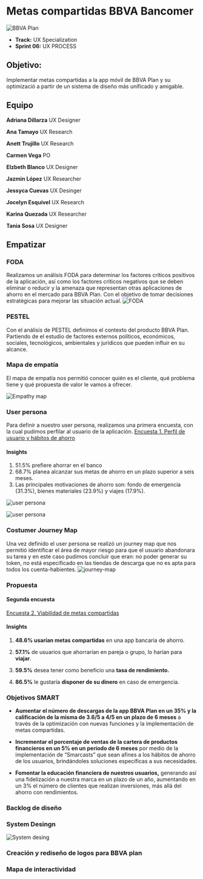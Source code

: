 # Metas compartidas BBVA Bancomer
![BBVA Plan](assets/images/BBVA-plan.jpg)

* **Track:** UX Specialization
* **Sprint 06:** UX PROCESS

## Objetivo:
 Implementar metas compartidas a la app móvil de BBVA Plan y su optimizació a partir de un sistema de diseño más unificado y amigable.

 ## Equipo
**Adriana Dillarza** UX Designer

**Ana Tamayo** UX Research

**Anett Trujillo** UX Research

**Carmen Vega** PO

**Elzbeth Blanco** UX Designer

**Jazmin López** UX Researcher

**Jessyca Cuevas** UX Desinger

**Jocelyn Esquivel** UX Research

**Karina Quezada** UX Researcher

**Tania Sosa** UX Designer

## Empatizar

### FODA
Realizamos un análisis FODA para determinar los factores críticos positivos de la aplicación, así como los factores críticos negativos que se deben eliminar o reducir y la amenaza que representan otras aplicaciones de ahorro en el mercado para BBVA Plan. Con el objetivo de tomar decisiones estratégicas para mejorar las situación actual.
![FODA](assets/images/FODA.png)

### PESTEL
Con el análisis de PESTEL definimos el contexto del producto BBVA Plan. Partiendo de el estudio de factores externos políticos, económicos, sociales, tecnológicos, ambientales y jurídicos que pueden influir en su alcance.




### Mapa de empatía
El mapa de empatía nos permitió conocer quién es el cliente, qué problema tiene y qué propuesta de valor le vamos a ofrecer.

![Empathy map](assets/images/empathy-map.png)


### User persona
Para definir a nuestro user persona, realizamos una primera encuesta, con la cual pudimos perfilar al usuario de la aplicación.  [Encuesta 1. Perfil de usuario y hábitos de ahorro](https://docs.google.com/forms/d/1JZ4vUEQPfACjVFVtUy3TG4yQjZq19DVZchVp3yDnCuI/edit#responses)

#### Insights
1. 51.5% prefiere ahorrar en el banco
2. 68.7% planea alcanzar sus metas de ahorro en un plazo superior a seis meses.
3. Las principales motivaciones de ahorro son: fondo de emergencia (31.3%), bienes materiales (23.9%) y viajes (17.9%).


![user persona](assets/images/UserF.jpg)

![user persona](assets/images/UserM.jpg)

### Costumer Journey Map
Una vez definido el user persona se realizó un journey map que nos permitió identificar el área de mayor riesgo para que el usuario abandonara su tarea y en este caso pudimos concluir que eran: no poder generar su token, no está especificado en las tiendas de descarga que no es apta para todos los cuenta-habientes.
![journey-map](assets/images/journey-map.png)

### Propuesta



#### Segunda encuesta

[Encuesta 2. Viabilidad de metas compartidas](https://docs.google.com/forms/d/1xQG95FrmXMX3TUF0MLQWHzL8O1LkLA4n0I9GTi24H5I/edit?usp=drive_web)

#### Insights

1. **48.6% usarían metas compartidas** en una app bancaria de ahorro.

2. **57.1%** de usuarios que ahorrarían en pareja o grupo, lo harían para **viajar**.

3. **59.5%** desea tener como beneficio una **tasa de rendimiento.**

4. **86.5%** le gustaría **disponer de su dinero** en caso de emergencia.

### Objetivos SMART
* **Aumentar el número de descargas de la app BBVA Plan en un 35% y la calificación de la misma de 3.6/5 a 4/5 en un plazo de 6 meses** a través de la optimización con nuevas funciones y la implementación de metas compartidas.

* **Incrementar el porcentaje de ventas de la cartera de productos financieros en un 5%  en un periodo de 6 meses** por medio de la implementación de “Smarcasts” que sean afines a los hábitos de ahorro de los usuarios, brindándoles soluciones específicas a sus necesidades.  

* **Fomentar la educación financiera de nuestros usuarios,** generando así una fidelización a nuestra marca en un plazo de un año, aumentando en un 3% el número de clientes que realizan inversiones, más allá del ahorro con rendimientos.

### Backlog de diseño

### System Desingn

![System desing](assets/images/System_Design_uxCorp.png)

### Creación y rediseño de logos para BBVA plan

### Mapa de interactividad
